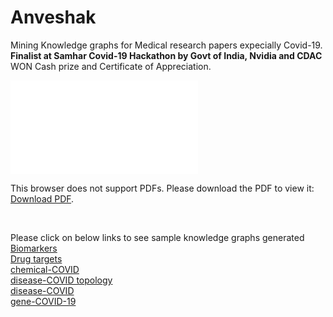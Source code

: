 # Anveshak
Mining Knowledge graphs for Medical research papers expecially Covid-19. <b>Finalist at Samhar Covid-19 Hackathon by Govt of India, Nvidia and CDAC </b>
WON Cash prize and Certificate of Appreciation.
<br/>


<object data="Team_Pymetrics_Anveshak.pdf" type="application/pdf" width="700px" height="700px">
    <embed src="Team_Pymetrics_Anveshak.pdf">
        <p>This browser does not support PDFs. Please download the PDF to view it: <a href="Team_Pymetrics_Anveshak.pdf">Download PDF</a>.</p>
    </embed>
</object>

<br/>

Please click on below links to see sample knowledge graphs generated <br/>
[Biomarkers](https://rawgit.com/ankitbarai507/Anveshak/blob/master/Biomarkers%20(progression)_knowledge%20graph.html) <br/>
[Drug targets](https://rawgit.com/ankitbarai507/Anveshak/blob/master/Drug%20targets_knowledge%20graph.html) <br/>
[chemical-COVID](https://rawgit.com/ankitbarai507/Anveshak/blob/master/chemical-COVID-19%20knowledge%20graph.html) <br/>
[disease-COVID topology](https://rawgit.com/ankitbarai507/Anveshak/blob/master/disease-COVID-19%20topology%20graph.html) <br/>
[disease-COVID ](https://rawgit.com/ankitbarai507/Anveshak/blob/master/disease-COVID-19%20knowledge%20graph.html) <br/>
[gene-COVID-19](https://rawgit.com/ankitbarai507/Anveshak/blob/master/gene-COVID-19%20knowledge%20graph.html) <br/>
